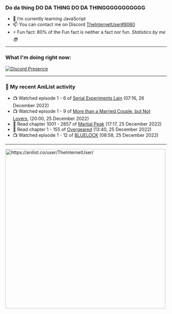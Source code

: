 ### Do da thing DO DA THING DO DA THINGGGGGGGGGGG

- 🌱 I’m currently learning JavaScript
- 📫 You can contact me on Discord [TheInternetUser#9060](https://discord.com/users/534117072796385300)
- ⚡ Fun fact: 80% of the Fun fact is neither a fact nor fun. _Statistics by me 😎_
<hr>
 
### What I'm doing right now:
[![Discord Presence](https://lanyard.cnrad.dev/api/534117072796385300)](https://discord.com/users/534117072796385300)
<hr>
  
### 🌸 My recent AniList activity

<!-- ANILIST_ACTIVITY:start -->

-   📺 Watched episode 1 - 6 of [Serial Experiments Lain](https://anilist.co/anime/339) (07:16, 26 December 2022)
-   📺 Watched episode 1 - 9 of [More than a Married Couple, but Not Lovers.](https://anilist.co/anime/141949) (20:00, 25 December 2022)
-   📖 Read chapter 1001 - 2857 of [Martial Peak](https://anilist.co/manga/104494) (17:17, 25 December 2022)
-   📖 Read chapter 1 - 155 of [Overgeared](https://anilist.co/manga/117460) (13:40, 25 December 2022)
-   📺 Watched episode 1 - 12 of [BLUELOCK](https://anilist.co/anime/137822) (08:58, 25 December 2022)

<!-- ANILIST_ACTIVITY:end -->
<hr>

<img width="500" alt="https://anilist.co/user/TheInternetUser/" src="https://img.anili.st/User/929966"/>
